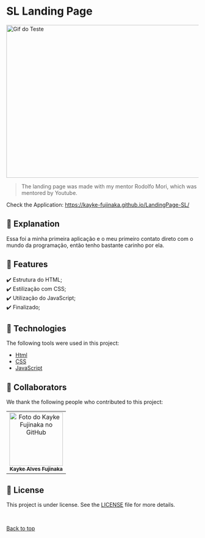 # SL Landing Page

<img src="./sl.gif" width="800px" height="400px" alt="Gif do Teste">

>  The landing page was made with my mentor Rodolfo Mori, which was mentored by Youtube.

Check the Application: https://kayke-fujinaka.github.io/LandingPage-SL/
## :page_facing_up: Explanation

Essa foi a minha primeira aplicação e o meu primeiro contato direto com o mundo da programação, então tenho bastante carinho por ela.
## :dart: Features ##

:heavy_check_mark: Estrutura do HTML;\
:heavy_check_mark: Estilização com CSS;\
:heavy_check_mark: Utilização do JavaScript;\
:heavy_check_mark: Finalizado;

## :rocket: Technologies ##

The following tools were used in this project:

- [Html](https://developer.mozilla.org/pt-BR/docs/Web/HTML/Element/html/)  
- [CSS](https://developer.mozilla.org/pt-BR/docs/Web/CSS)  
- [JavaScript](https://developer.mozilla.org/pt-BR/docs/Web/JavaScript) 
## 🤝 Collaborators

We thank the following people who contributed to this project:

<table>
  <tr>
    <td align="center">
      <a href="#">
        <img src="https://avatars.githubusercontent.com/u/98772000?s=400&u=80de9af672be7f75cc7a546838552cf63d5b82fe&v=4" width="140px;" alt="Foto do Kayke Fujinaka no GitHub"/><br>
        <sub>
          <b>Kayke Alves Fujinaka</b>
        </sub>
      </a>
    </td>
  </tr>
</table>

## 📝 License

This project is under license. See the [LICENSE](LICENSE.md) file for more details.

&#xa0;

<a href="#top">Back to top</a>
